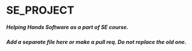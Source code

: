 # SE_PROJECT
##### Helping Hands Software as a part of SE course.
##### Add a separate file here or make a pull req. Do not replace the old one.
